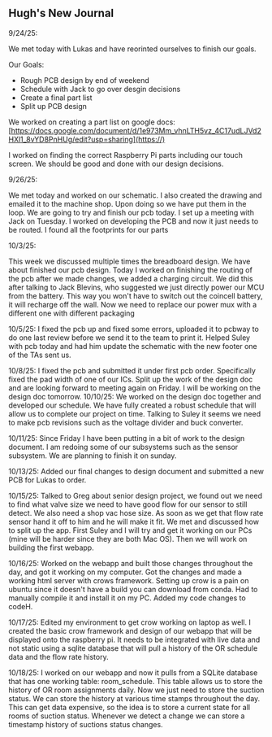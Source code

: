 ## Hugh's New Journal

9/24/25:

We met today with Lukas and have reorinted ourselves to finish our goals.

Our Goals:

* Rough PCB design by end of weekend
* Schedule with Jack to go over desgin decisions
* Create a final part list
* Split up PCB design

We worked on creating a part list on google docs:[https://docs.google.com/document/d/1e973Mm_vhnLTH5vz_4C17udLJVd2HXl1_8vYD8PnHUg/edit?usp=sharing](https://)

I worked on finding the correct Raspberry Pi parts including our touch screen. We should be good and done with our design decisions.

9/26/25:

We met today and worked on our schematic. I also created the drawing and emailed it to the machine shop. Upon doing so we have put them in the loop. We are going to try and finish our pcb today. I set up a meeting with Jack on Tuesday.
I worked on developing the PCB and now it just needs to be routed. I found all the footprints for our parts

10/3/25:

This week we discussed multiple times the breadboard design. We have about finished our pcb design. Today I worked on finishing the routing of the pcb after we made changes, we added a charging circuit. We did this after talking to Jack Blevins, who suggested we just directly power our MCU from the battery. This way you won't have to switch out the coincell battery, it will recharge off the wall. Now we need to replace our power mux with a different one with different packaging

10/5/25: I fixed the pcb up and fixed some errors, uploaded it to pcbway to do one last review before we send it to the team to print it. Helped Suley with pcb today and had him update the schematic with the new footer one of the TAs sent us.

10/8/25: I fixed the pcb and submitted it under first pcb order. Specifically fixed the pad width of one of our ICs. Split up the work of the design doc and are looking forward to meeting again on Friday. I will be working on the design doc tomorrow.
10/10/25: We worked on the design doc together and developed our schedule. We have fully created a robust schedule that will allow us to complete our project on time. Talking to Suley it seems we need to make pcb revisions such as the voltage divider and buck converter.

10/11/25: Since Friday I have been putting in a bit of work to the design document. I am redoing some of our subsystems such as the sensor subsystem. We are planning to finish it on sunday.

10/13/25: Added our final changes to design document and submitted a new PCB for Lukas to order.

10/15/25: Talked to Greg about senior design project, we found out we need to find what valve size we need to have good flow for our sensor to still detect. We also need a shop vac hose size. As soon as we get that flow rate sensor hand it off to him and he will make it fit. We met and discussed how to split up the app. First Suley and I will try and get it working on our PCs (mine will be harder since they are both Mac OS). Then we will work on building the first webapp.

10/16/25: Worked on the webapp and built those changes throughout the day, and got it working on my computer. Got the changes and made a working html server with crows framework. Setting up crow is a pain on ubuntu since it doesn't have a build you can download from conda. Had to manually compile it and install it on my PC. Added my code changes to codeH.

10/17/25: Edited my environment to get crow working on laptop as well. I created the basic crow framework and design of our webapp that will be displayed onto the raspberry pi. It needs to be integrated with live data and not static using a sqlite database that will pull a history of the OR schedule data and the flow rate history.

10/18/25: I worked on our webapp and now it pulls from a SQLite database that has one working table: room_schedule. This table allows us to store the history of OR room assignments daily. Now we just need to store the suction status. We can store the history at various time stamps throughout the day. This can get data expensive, so the idea is to store a current state for all rooms of suction status. Whenever we detect a change we can store a timestamp history of suctions status changes.